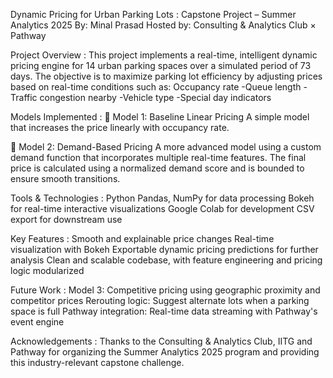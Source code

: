 Dynamic Pricing for Urban Parking Lots : 
Capstone Project – Summer Analytics 2025
By: Minal Prasad
Hosted by: Consulting & Analytics Club × Pathway

Project Overview : 
This project implements a real-time, intelligent dynamic pricing engine for 14 urban parking spaces over a simulated period of 73 days. The objective is to maximize parking lot efficiency by adjusting prices based on real-time conditions such as:
Occupancy rate
-Queue length
-Traffic congestion nearby
-Vehicle type
-Special day indicators

Models Implemented : 
🔹 Model 1: Baseline Linear Pricing
A simple model that increases the price linearly with occupancy rate.

🔹 Model 2: Demand-Based Pricing
A more advanced model using a custom demand function that incorporates multiple real-time features. The final price is calculated using a normalized demand score and is bounded to ensure smooth transitions.

Tools & Technologies :
Python 
Pandas, NumPy for data processing
Bokeh for real-time interactive visualizations
Google Colab for development
CSV export for downstream use

Key Features :
Smooth and explainable price changes
Real-time visualization with Bokeh
Exportable dynamic pricing predictions for further analysis
Clean and scalable codebase, with feature engineering and pricing logic modularized

 Future Work :
Model 3: Competitive pricing using geographic proximity and competitor prices
Rerouting logic: Suggest alternate lots when a parking space is full
Pathway integration: Real-time data streaming with Pathway's event engine

Acknowledgements :
Thanks to the Consulting & Analytics Club, IITG and Pathway for organizing the Summer Analytics 2025 program and providing this industry-relevant capstone challenge.











